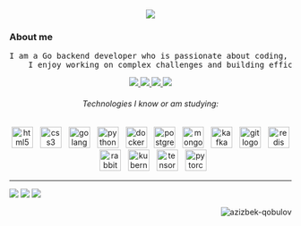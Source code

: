<h1 align="center">
  <a href="https://git.io/typing-svg">
    <img src="https://readme-typing-svg.herokuapp.com/?lines=Hi,+There!+👋;This+is+Azizbek+Qobulov👨‍💻&center=true&size=30">
  </a>
</h1>

### About me

<p align="justify">
  <pre>I am a Go backend developer who is passionate about coding, video editing, and creating videos. 
    I enjoy working on complex challenges and building efficient solutions.</pre>
</p>

<p align="center">
  <a href="https://www.linkedin.com/in/azizbek-qobulov" target="_blank" alt="Linkedin"> 
    <img src="https://img.shields.io/badge/-Linkedin-0e76a8?style=for-the-badge&logo=Linkedin&logoColor=white&link=https://www.linkedin.com/in/azizbek-qobulov" /> 
  </a>
  <a href="https://www.instagram.com/azxxbek/" alt="Instagram"> 
    <img src="https://img.shields.io/badge/-Instagram-DF0174?style=for-the-badge&logo=instagram&logoColor=white&link=https://www.instagram.com/azxxbek/"/> 
  </a>
  <a href = "mailto:azizbekqobulov05@gmail.com"> 
    <img src="https://img.shields.io/badge/-Gmail-%23EA4335?style=for-the-badge&logo=gmail&logoColor=white" target="_blank"> 
  </a>
  <a href="https://t.me/@pronium"> 
    <img src="https://img.shields.io/badge/Telegram-26A5E4.svg?style=for-the-badge&logo=Telegram&logoColor=white"> 
  </a>
</p>

<h6 align="center">Technologies I know or am studying:</h6>

<div align="center">
  <img src="https://skillicons.dev/icons?i=html" height="38" alt="html5 logo"  />
  <img width="5" />
  <img src="https://cdn.jsdelivr.net/gh/devicons/devicon/icons/css3/css3-original.svg" height="38" alt="css3 logo"  />
  <img width="5" />
  <img src="https://skillicons.dev/icons?i=golang" height="38" alt="golang logo"  />
  <img width="5" />
  <img src="https://skillicons.dev/icons?i=py" height="38" alt="python logo"  />
  <img width="5" />
  <img src="https://skillicons.dev/icons?i=docker" height="38" alt="docker logo"  />
  <img width="5" />
  <img src="https://skillicons.dev/icons?i=postgres" height="38" alt="postgres logo"  />
  <img width="5" />
  <img src="https://skillicons.dev/icons?i=mongo" height="38" alt="mongo logo"  />
  <img width="5" />
  <img src="https://skillicons.dev/icons?i=kafka" height="38" alt="kafka logo"  />
  <img width="5" />
  <img src="https://cdn.jsdelivr.net/gh/devicons/devicon/icons/git/git-original.svg" height="38" alt="git logo"  />
  <img width="5" />
  <img src="https://skillicons.dev/icons?i=redis" height="38" alt="redis logo"  />
  <img width="5" />
  <img src="https://skillicons.dev/icons?i=rabbitmq" height="38" alt="rabbitmq logo"  />
  <img width="5" />
  <img src="https://skillicons.dev/icons?i=kubernetes" height="38" alt="kubernetes logo"  />
  <img width="5" />
  <img src="https://skillicons.dev/icons?i=tensorflow" height="38" alt="tensorflow logo"  />
  <img width="5" />
  <img src="https://skillicons.dev/icons?i=pytorch" height="38" alt="pytorch logo"  />
</div>

<hr>

![](http://github-profile-summary-cards.vercel.app/api/cards/profile-details?username=azizbek-qobulov&theme=cobalt2)
![](http://github-profile-summary-cards.vercel.app/api/cards/repos-per-language?username=azizbek-qobulov&theme=cobalt2) 
![](http://github-profile-summary-cards.vercel.app/api/cards/most-commit-language?username=azizbek-qobulov&theme=cobalt2)

<div>
  <img align="right" src="https://komarev.com/ghpvc/?username=azizbek-qobulov&style=for-the-badge" alt="azizbek-qobulov" />
</div>

